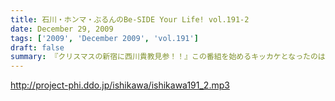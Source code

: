 ```yaml
---
title: 石川・ホンマ・ぶるんのBe-SIDE Your Life! vol.191-2
date: December 29, 2009
tags: ['2009', 'December 2009', 'vol.191']
draft: false
summary: 『クリスマスの新宿に西川貴教見参！！』この番組を始めるキッカケとなったのは西川サンのラジオ番組にみんなついていたという『縁』があったからこそなしえたキセキ・・・イベントで語られた、濃いのか薄いのか！？　内容はあの空間にいた人のみぞ知る！NAMAE
---
```


http://project-phi.ddo.jp/ishikawa/ishikawa191_2.mp3